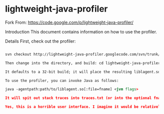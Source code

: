 lightweight-java-profiler
=========================

Fork From: https://code.google.com/p/lightweight-java-profiler/

Introduction
This document contains information on how to use the profiler.

Details
First, check out the profiler:

```xml

svn checkout http://lightweight-java-profiler.googlecode.com/svn/trunk/ lightweight-java-profiler-read-only ```

Then change into the directory, and build: cd lightweight-java-profiler-read-only make all

It defaults to a 32-bit build; it will place the resulting liblagent.so file in the build-32 directory; if you want to have a 64-bit build, say "make BITS=64 all" instead.

To use the profiler, you can invoke Java as follows:

java -agentpath:path/to/liblagent.so[:file=fname] <jvm flags>

It will spit out stack traces into traces.txt (or into the optional fname passed to the agent). The current implementation samples every 1/100th of a second. It stores the first 3000 stack traces it encounters; additional stack traces will be ignored, but duplicate stack traces will continue to be counted indefinitely (or until the counter overflows, which will take a while).

Yes, this is a horrible user interface. I imagine it would be relatively straightforward to spit out results in dot, or create any interface you want for parsing the output. Patches welcome.
